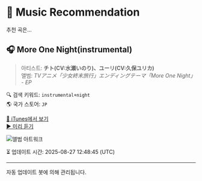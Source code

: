 
# 🎵 Music Recommendation

추천 곡은...

## 🎧 More One Night(instrumental)  
> 아티스트: **チト(CV:水瀬いのり)、ユーリ(CV:久保ユリカ)**  
> 앨범: _TVアニメ「少女終末旅行」エンディングテーマ「More One Night」 - EP_  

🔍 검색 키워드: `instrumental+night`  
🌎 국가 스토어: `JP`

[🔗 iTunes에서 보기](https://music.apple.com/jp/album/more-one-night-instrumental/1305695846?i=1305695856&uo=4)  
[▶️ 미리 듣기](https://audio-ssl.itunes.apple.com/itunes-assets/AudioPreview118/v4/f8/79/fd/f879fdfe-68b2-50a8-b9f4-846888e0be0d/mzaf_8558547431876776203.plus.aac.p.m4a)

![앨범 아트워크](https://is1-ssl.mzstatic.com/image/thumb/Music128/v4/60/d9/f4/60d9f435-5df1-ebc0-1f96-794c52d338e2/JK_ZMCZ-11750.jpg/100x100bb.jpg)

⏳ 업데이트 시간: 2025-08-27 12:48:45 (UTC)

---
자동 업데이트 봇에 의해 관리됩니다.
